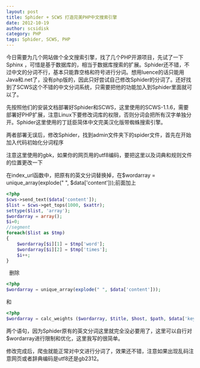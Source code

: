 ```yaml
---
layout: post
title: Sphider + SCWS 打造完美PHP中文搜索引擎
date: 2012-10-19
author: scsidisk
category: PHP
tags: Sphider, SCWS, PHP
---
```


今日需要为几个网站做个全文搜索引擎，找了几个PHP开源项目，先试了一下Sphinx ，可惜是基于数据库的，相当于数据库搜索的扩展。Sphider还不错，不过中文的分词不行，基本只能靠空格和符号进行分词。想用luence的话只能用Java和.net了，没有php版的，因此只好尝试自己修改Sphider的分词了。还好找到了SCWS这个不错的中文分词系统，只需要把他的功能加入到Sphider里面就可以了。

先按照他们的安装文档部署好Sphider和SCWS，这里使用的SCWS-1.1.6，需要部署好PHP扩展，注意Linux下要修改词库的权限，否则分词会把所有汉字单独分开。Sphider这里使用的丁廷臣简体中文完美汉化版带蜘蛛搜索引擎。

两者部署无误后，修改Sphider，找到admin文件夹下的spider文件，首先在开始加入代码初始化分词程序

注意这里使用的gbk，如果你的网页用的utf8编码，要把这里以及词典和规则文件的位置更改一下

在index\_url函数中，把原有的英文分词替换掉，在$wordarray = unique_array(explode(" ", $data['content']));前面加上

```php
<?php
$cws->send_text($data['content']);
$list = $cws->get_tops(1000, $xattr);
settype($list, 'array');
$wordarray = array();
$i=0;
//segment
foreach($list as $tmp)
{
	$wordarray[$i][1] = $tmp['word'];
	$wordarray[$i][2] = $tmp['times'];
	$i++;
}
```
 
删除

```php
<?php
$wordarray = unique_array(explode(" ", $data['content']));
```

和

```php
<?php
$wordarray = calc_weights ($wordarray, $title, $host, $path, $data['keywords']);
```

两个语句，因为Sphider原有的英文分词这里就完全没必要用了，这里可以自行对$wordarray进行限制和优化，这里我写的很简单。

修改完成后，爬虫就能正常对中文进行分词了，效果还不错，注意如果出现乱码注意网页或者辞典编码是utf8还是gb2312。
